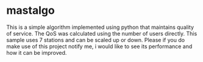 # mastalgo
This is a simple algorithm implemented using python that maintains quality of service. The QoS was calculated using the number of users directly. This sample uses 7 stations and can be scaled up or down.
Please if you do make use of this project notify me, i would like to see its performance and how it can be improved.
